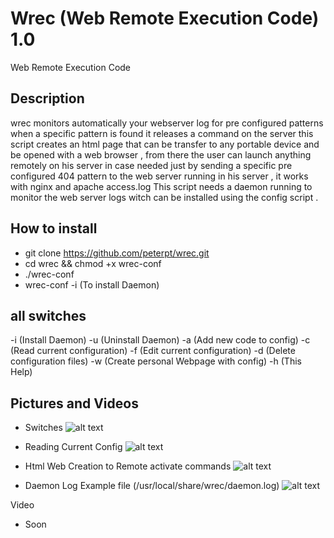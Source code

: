 # Wrec (Web Remote Execution Code) 1.0
Web Remote Execution Code

## Description
wrec monitors automatically your webserver log for pre configured patterns
when a specific pattern is found it releases a command on the server
this script creates an html page that can be transfer to any portable device
and be opened with a web browser , from there the user can launch anything remotely
on his server in case needed just by sending a specific pre configured 404 pattern
to the web server running in his server , it works with nginx and apache access.log
This script needs a daemon running to monitor the web server logs witch can be installed
using the config script .

## How to install
* git clone https://github.com/peterpt/wrec.git
* cd wrec && chmod +x wrec-conf
* ./wrec-conf
* wrec-conf -i (To install Daemon)

## all switches
 -i (Install Daemon)
 -u (Uninstall Daemon)
 -a (Add new code to config)
 -c (Read current configuration)
 -f (Edit current configuration)
 -d (Delete configuration files)
 -w (Create personal Webpage with config)
 -h (This Help)
 
 ## Pictures and Videos
 * Switches
 ![alt text](https://i.postimg.cc/Y02cZjNV/switches.png)
 
 * Reading Current Config
 ![alt text](https://i.postimg.cc/8PrwDNyn/reaconfig.png)
 
 * Html Web Creation to Remote activate commands
  ![alt text](https://i.postimg.cc/Bnpm7N7q/htmlremote.png)
  
 * Daemon Log Example file (/usr/local/share/wrec/daemon.log)
  ![alt text](https://i.postimg.cc/Y02PCVsy/daemonlog.png) 
  
  Video
  * Soon



